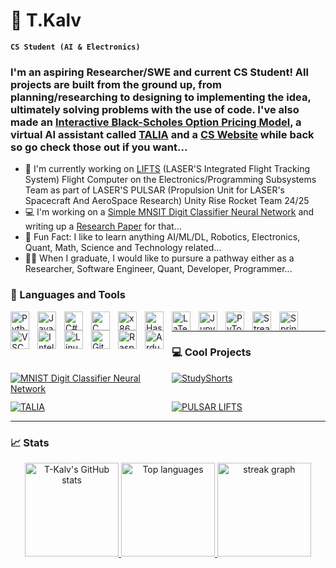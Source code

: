 # 🚀 T.Kalv
**`CS Student (AI & Electronics)`** 

### I'm an aspiring Researcher/SWE and current CS Student! All projects are built from the ground up, from planning/researching to designing to implementing the idea, ultimately solving problems with the use of code. I've also made an [Interactive Black-Scholes Option Pricing Model], a virtual AI assistant called [TALIA] and a [CS Website] while back so go check those out if you want...
- 🚀 I'm currently working on [LIFTS] (LASER'S Integrated Flight Tracking System) Flight Computer on the Electronics/Programming Subsystems Team as part of LASER'S PULSAR (Propulsion Unit for LASER's Spacecraft And AeroSpace Research) Unity Rise Rocket Team 24/25
- 💻 I'm working on a [Simple MNSIT Digit Classifier Neural Network] and writing up a [Research Paper] for that...
- 🧠 Fun Fact: I like to learn anything AI/ML/DL, Robotics, Electronics, Quant, Math, Science and Technology related...
- 👨‍🎓 When I graduate, I would like to pursure a pathway either as a Researcher, Software Engineer, Quant, Developer, Programmer...

### 🧰 Languages and Tools

<img align="left" alt="Python" width="30px" style="padding-right:10px;" src="https://cdn.jsdelivr.net/gh/devicons/devicon/icons/python/python-original.svg" />
<img align="left" alt="Java" width="30px" style="padding-right:10px;" src="https://cdn.jsdelivr.net/gh/devicons/devicon/icons/java/java-original.svg" />
<img align="left" alt="C#" width="30px" style="padding-right:10px;" src="https://cdn.jsdelivr.net/gh/devicons/devicon/icons/csharp/csharp-original.svg" />
<img align="left" alt="C" width="30px" style="padding-right:10px;" src="https://cdn.jsdelivr.net/gh/devicons/devicon/icons/c/c-original.svg" />
<img align="left" alt="x86 Assembly" width="30px" style="padding-right:10px;" src="https://upload.wikimedia.org/wikipedia/commons/6/66/X86.png" />
<img align="left" alt="Haskell" width="30px" style="padding-right:10px;" src="https://cdn.jsdelivr.net/gh/devicons/devicon/icons/haskell/haskell-original.svg" />
<img align="left" alt="LaTex" width="30px" style="padding-right:10px;" src="https://cdn.jsdelivr.net/gh/devicons/devicon/icons/latex/latex-original.svg" />
<img align="left" alt="Jupyter" width="30px" style="padding-right:10px;" src="https://cdn.jsdelivr.net/gh/devicons/devicon/icons/jupyter/jupyter-original.svg" />
<img align="left" alt="PyTorch" width="30px" style="padding-right:10px;" src="https://cdn.jsdelivr.net/gh/devicons/devicon/icons/pytorch/pytorch-original.svg" />
<img align="left" alt="Streamlit" width="30px" style="padding-right:10px;" src="https://cdn.jsdelivr.net/gh/devicons/devicon/icons/streamlit/streamlit-plain-wordmark.svg" />
<img align="left" alt="Spring" width="30px" style="padding-right:10px;" src="https://cdn.jsdelivr.net/gh/devicons/devicon/icons/spring/spring-original-wordmark.svg" />
<img align="left" alt="VSCodium" width="30px" style="padding-right:10px;" src="https://cdn.jsdelivr.net/gh/devicons/devicon/icons/vscodium/vscodium-original.svg" />
<img align="left" alt="IntelliJ" width="30px" style="padding-right:10px;" src="https://cdn.jsdelivr.net/gh/devicons/devicon/icons/intellij/intellij-original.svg" />
<img align="left" alt="Linux" width="30px" style="padding-right:10px;" src="https://cdn.jsdelivr.net/gh/devicons/devicon/icons/linux/linux-original.svg" />
<img align="left" alt="Git" width="30px" style="padding-right:10px;" src="https://cdn.jsdelivr.net/gh/devicons/devicon/icons/git/git-original.svg" />
<img align="left" alt="Raspberry Pi" width="30px" style="padding-right:10px;" src="https://cdn.jsdelivr.net/gh/devicons/devicon/icons/raspberrypi/raspberrypi-original.svg" />
<img align="left" alt="Ardunio" width="30px" style="padding-right:10px;" src="https://cdn.jsdelivr.net/gh/devicons/devicon/icons/arduino/arduino-original.svg" />
<br>

--- 
### 💻 Cool Projects

<div style="display:grid;grid-template-columns:repeat(auto-fit,minmax(220px,1fr));gap:12px;align-items:start;">
  <a href="https://github.com/T-Kalv/Simple-MNIST-Digit-Classifier-Neural-Network">
    <img src="https://github-readme-stats.vercel.app/api/pin/?username=T-Kalv&repo=Simple-MNIST-Digit-Classifier-Neural-Network&theme=dark" alt="MNIST Digit Classifier Neural Network">
  </a>
  <a href="https://github.com/T-Kalv/StudyShorts">
    <img src="https://github-readme-stats.vercel.app/api/pin/?username=T-Kalv&repo=StudyShorts&theme=dark" alt="StudyShorts">
  </a>
  <a href="https://github.com/T-Kalv/Tasp-Talia-">
    <img src="https://github-readme-stats.vercel.app/api/pin/?username=T-Kalv&repo=Tasp-Talia-&theme=dark" alt="TALIA">
  </a>
  <a href="https://github.com/mg643l/pulsar-avionics">
    <img src="https://github-readme-stats.vercel.app/api/pin/?username=mg643l&repo=pulsar-avionics&theme=dark" alt="PULSAR LIFTS">
  </a>
</div>

--- 

### 📈 Stats
<div align="center">
  <a href="https://github.com/T-Kalv">
    <img src="https://github-readme-stats.vercel.app/api?username=T-Kalv&show_icons=true&theme=dark&text_bold=true" height="150" alt="T-Kalv's GitHub stats"/>
  </a>
  <a href="https://github.com/anuraghazra/github-readme-stats">
    <img src="https://github-readme-stats.vercel.app/api/top-langs/?username=T-Kalv&layout=compact&theme=dark" height="150" alt="Top languages"/>
  </a>
  <a href="https://streak-stats.demolab.com?user=T-Kalv">
    <img src="https://streak-stats.demolab.com?user=T-Kalv&mode=daily&theme=dark&hide_border=false&border_radius=5" height="150" alt="streak graph"/>
  </a>
</div>

[1]: https://custom-icon-badges.demolab.com/badge/dynamic/json?logo=fire&logoColor=fff&color=orange&label=github%20streak&query=%24.currentStreak.length&suffix=%20days&url=https%3A%2F%2Fstreak-stats.demolab.com%2F%3Fuser%3DT-Kalv%26type%3Djson
[Interactive Black-Scholes Option Pricing Model]: https://github.com/T-Kalv/Black-Scholes-Model
[CS Website]: https://mastercsonline.w3spaces.com/
[TALIA]: https://github.com/T-Kalv/Tasp-Talia-
[Simple MNSIT Digit Classifier Neural Network]: https://github.com/T-Kalv/Simple-MNIST-Digit-Classifier-Neural-Network/tree/main
[Research Paper]: https://github.com/T-Kalv/Simple-MNIST-Digit-Classifier-Neural-Network/blob/main/Research%20Paper/SimpleMNISTDigitClassifierNeuralNetworkPaper.pdf
[LIFTS]: https://github.com/mg643l/pulsar-avionics
